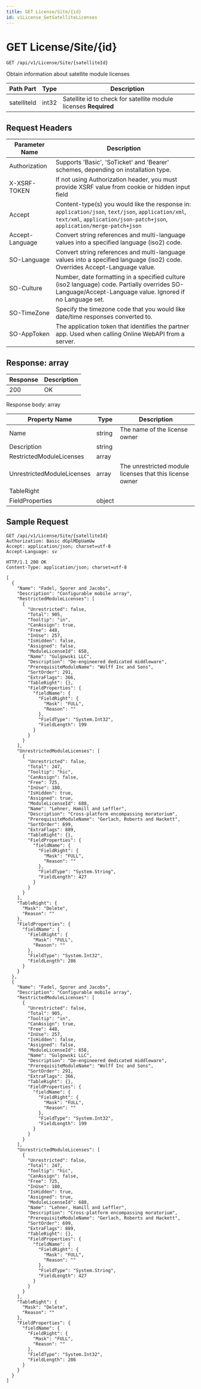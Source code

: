 ```yaml
---
title: GET License/Site/{id}
id: v1License_GetSatelliteLicenses
---
```


# GET License/Site/{id}

```http
GET /api/v1/License/Site/{satelliteId}
```

Obtain information about satellite module licenses






| Path Part | Type | Description |
|-----------|------|-------------|
| satelliteId | int32 | Satellite id to check for satellite module licenses **Required** |



## Request Headers

| Parameter Name | Description |
|----------------|-------------|
| Authorization  | Supports 'Basic', 'SoTicket' and 'Bearer' schemes, depending on installation type. |
| X-XSRF-TOKEN   | If not using Authorization header, you must provide XSRF value from cookie or hidden input field |
| Accept         | Content-type(s) you would like the response in: `application/json`, `text/json`, `application/xml`, `text/xml`, `application/json-patch+json`, `application/merge-patch+json` |
| Accept-Language | Convert string references and multi-language values into a specified language (iso2) code. |
| SO-Language | Convert string references and multi-language values into a specified language (iso2) code. Overrides Accept-Language value. |
| SO-Culture | Number, date formatting in a specified culture (iso2 language) code. Partially overrides SO-Language/Accept-Language value. Ignored if no Language set. |
| SO-TimeZone | Specify the timezone code that you would like date/time responses converted to. |
| SO-AppToken | The application token that identifies the partner app. Used when calling Online WebAPI from a server. |


## Response: array



| Response | Description |
|----------------|-------------|
| 200 | OK |

Response body: array

| Property Name | Type |  Description |
|----------------|------|--------------|
| Name | string | The name of the license owner |
| Description | string |  |
| RestrictedModuleLicenses | array |  |
| UnrestrictedModuleLicenses | array | The unrestricted module licenses that this license owner |
| TableRight |  |  |
| FieldProperties | object |  |

## Sample Request

```http!
GET /api/v1/License/Site/{satelliteId}
Authorization: Basic dGplMDpUamUw
Accept: application/json; charset=utf-8
Accept-Language: sv
```

```http_
HTTP/1.1 200 OK
Content-Type: application/json; charset=utf-8

[
  {
    "Name": "Fadel, Sporer and Jacobs",
    "Description": "Configurable mobile array",
    "RestrictedModuleLicenses": [
      {
        "Unrestricted": false,
        "Total": 905,
        "Tooltip": "in",
        "CanAssign": true,
        "Free": 448,
        "InUse": 257,
        "IsHidden": false,
        "Assigned": false,
        "ModuleLicenseId": 658,
        "Name": "Gulgowski LLC",
        "Description": "De-engineered dedicated middleware",
        "PrerequisiteModuleName": "Wolff Inc and Sons",
        "SortOrder": 291,
        "ExtraFlags": 366,
        "TableRight": {},
        "FieldProperties": {
          "fieldName": {
            "FieldRight": {
              "Mask": "FULL",
              "Reason": ""
            },
            "FieldType": "System.Int32",
            "FieldLength": 199
          }
        }
      }
    ],
    "UnrestrictedModuleLicenses": [
      {
        "Unrestricted": false,
        "Total": 247,
        "Tooltip": "hic",
        "CanAssign": false,
        "Free": 725,
        "InUse": 180,
        "IsHidden": true,
        "Assigned": true,
        "ModuleLicenseId": 688,
        "Name": "Lehner, Hamill and Leffler",
        "Description": "Cross-platform encompassing moratorium",
        "PrerequisiteModuleName": "Gerlach, Roberts and Hackett",
        "SortOrder": 699,
        "ExtraFlags": 889,
        "TableRight": {},
        "FieldProperties": {
          "fieldName": {
            "FieldRight": {
              "Mask": "FULL",
              "Reason": ""
            },
            "FieldType": "System.String",
            "FieldLength": 427
          }
        }
      }
    ],
    "TableRight": {
      "Mask": "Delete",
      "Reason": ""
    },
    "FieldProperties": {
      "fieldName": {
        "FieldRight": {
          "Mask": "FULL",
          "Reason": ""
        },
        "FieldType": "System.Int32",
        "FieldLength": 286
      }
    }
  },
  {
    "Name": "Fadel, Sporer and Jacobs",
    "Description": "Configurable mobile array",
    "RestrictedModuleLicenses": [
      {
        "Unrestricted": false,
        "Total": 905,
        "Tooltip": "in",
        "CanAssign": true,
        "Free": 448,
        "InUse": 257,
        "IsHidden": false,
        "Assigned": false,
        "ModuleLicenseId": 658,
        "Name": "Gulgowski LLC",
        "Description": "De-engineered dedicated middleware",
        "PrerequisiteModuleName": "Wolff Inc and Sons",
        "SortOrder": 291,
        "ExtraFlags": 366,
        "TableRight": {},
        "FieldProperties": {
          "fieldName": {
            "FieldRight": {
              "Mask": "FULL",
              "Reason": ""
            },
            "FieldType": "System.Int32",
            "FieldLength": 199
          }
        }
      }
    ],
    "UnrestrictedModuleLicenses": [
      {
        "Unrestricted": false,
        "Total": 247,
        "Tooltip": "hic",
        "CanAssign": false,
        "Free": 725,
        "InUse": 180,
        "IsHidden": true,
        "Assigned": true,
        "ModuleLicenseId": 688,
        "Name": "Lehner, Hamill and Leffler",
        "Description": "Cross-platform encompassing moratorium",
        "PrerequisiteModuleName": "Gerlach, Roberts and Hackett",
        "SortOrder": 699,
        "ExtraFlags": 889,
        "TableRight": {},
        "FieldProperties": {
          "fieldName": {
            "FieldRight": {
              "Mask": "FULL",
              "Reason": ""
            },
            "FieldType": "System.String",
            "FieldLength": 427
          }
        }
      }
    ],
    "TableRight": {
      "Mask": "Delete",
      "Reason": ""
    },
    "FieldProperties": {
      "fieldName": {
        "FieldRight": {
          "Mask": "FULL",
          "Reason": ""
        },
        "FieldType": "System.Int32",
        "FieldLength": 286
      }
    }
  }
]
```